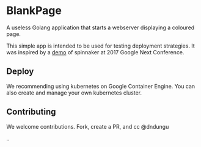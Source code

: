 # BlankPage
A useless Golang application that  starts a webserver displaying a coloured page.

This simple app is intended to be used for testing deployment strategies. It was
inspired by a [demo](https://www.youtube.com/watch?v=05EZx3MBHSY) of spinnaker
at 2017 Google Next Conference.

## Deploy
We recommending using kubernetes on Google Container Engine. You can also create
and manage your own kubernetes cluster.

## Contributing
We welcome contributions. Fork, create a PR, and cc @dndungu 

..
